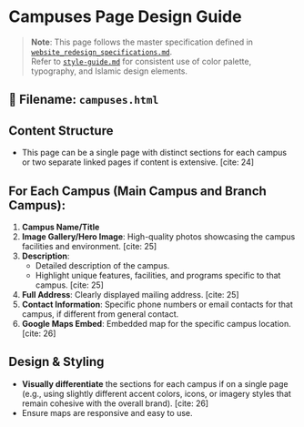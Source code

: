 # Campuses Page Design Guide

> **Note**: This page follows the master specification defined in [`website_redesign_specifications.md`](website_redesign_specifications.md).  
> Refer to [`style-guide.md`](style-guide.md) for consistent use of color palette, typography, and Islamic design elements.

## 📌 Filename: `campuses.html`

## Content Structure
- This page can be a single page with distinct sections for each campus or two separate linked pages if content is extensive. [cite: 24]

## For Each Campus (Main Campus and Branch Campus):
1.  **Campus Name/Title**
2.  **Image Gallery/Hero Image**: High-quality photos showcasing the campus facilities and environment. [cite: 25]
3.  **Description**:
    * Detailed description of the campus.
    * Highlight unique features, facilities, and programs specific to that campus. [cite: 25]
4.  **Full Address**: Clearly displayed mailing address. [cite: 25]
5.  **Contact Information**: Specific phone numbers or email contacts for that campus, if different from general contact.
6.  **Google Maps Embed**: Embedded map for the specific campus location. [cite: 26]

## Design & Styling
- **Visually differentiate** the sections for each campus if on a single page (e.g., using slightly different accent colors, icons, or imagery styles that remain cohesive with the overall brand). [cite: 26]
- Ensure maps are responsive and easy to use.